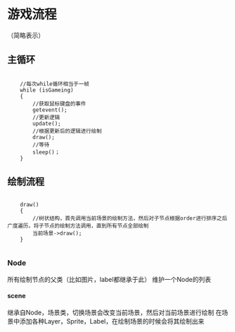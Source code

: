 # 游戏流程
（简略表示）
## 主循环

```

    //每次while循环相当于一帧
    while (isGameing)
    {
        //获取鼠标键盘的事件
        getevent();
        //更新逻辑
        update();
        //根据更新后的逻辑进行绘制
        draw();
        //等待
        sleep()；
    }

```

## 绘制流程
  
```

    draw()
    {
        //树状结构，首先调用当前场景的绘制方法，然后对子节点根据order进行排序之后广度遍历，将子节点的绘制方法调用，直到所有节点全部绘制
        当前场景->draw();
    }
    
```

### Node

所有绘制节点的父类（比如图片，label都继承于此）
维护一个Node的列表

#### scene

继承自Node，场景类，切换场景会改变当前场景，然后对当前场景进行绘制
在场景中添加各种Layer，Sprite，Label，在绘制场景的时候会将其绘制出来
